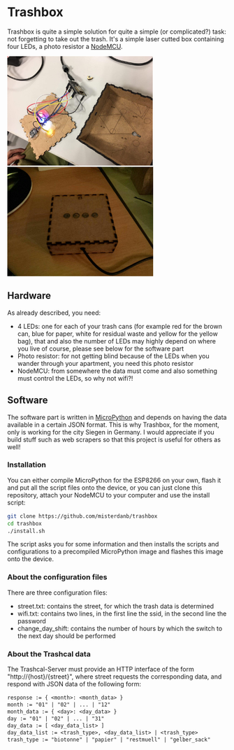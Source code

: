 # Trashbox

Trashbox is quite a simple solution for quite a simple (or complicated?) task: not forgetting to take out the trash.
It's a simple laser cutted box containing four LEDs, a photo resistor a [NodeMCU](https://en.wikipedia.org/wiki/NodeMCU).

<img src="photos/trashbox_open.jpg" height="250">
<img src="photos/trashbox_closed.jpg" height="250">

## Hardware

As already described, you need:

* 4 LEDs: one for each of your trash cans (for example red for the brown can, blue for paper, white for residual waste and yellow for the yellow bag), that and also the number of LEDs may highly depend on where you live of course, please see below for the software part
* Photo resistor: for not getting blind because of the LEDs when you wander through your apartment, you need this photo resistor
* NodeMCU: from somewhere the data must come and also something must control the LEDs, so why not wifi?!

## Software

The software part is written in [MicroPython](https://github.com/micropython/micropython) and depends on having the data available in a certain JSON format. This is why Trashbox, for the moment, only is working for the city Siegen in Germany. I would appreciate if you build stuff such as web scrapers so that this project is useful for others as well!

### Installation

You can either compile MicroPython for the ESP8266 on your own, flash it and put all the script files onto the device, or you can just clone this repository, attach your NodeMCU to your computer and use the install script:

~~~ bash
git clone https://github.com/misterdanb/trashbox
cd trashbox
./install.sh
~~~

The script asks you for some information and then installs the scripts and configurations to a precompiled MicroPython image and flashes this image onto the device.

### About the configuration files

There are three configuration files:

* street.txt: contains the street, for which the trash data is determined
* wifi.txt: contains two lines, in the first line the ssid, in the second line the password
* change_day_shift: contains the number of hours by which the switch to the next day should be performed

### About the Trashcal data

The Trashcal-Server must provide an HTTP interface of the form "http://{host}/{street}", where street requests the corresponding data, and respond with JSON data of the following form:

~~~ bnf
response := { <month>: <month_data> }
month := "01" | "02" | ... | "12"
month_data := { <day>: <day_data> }
day := "01" | "02" | ... | "31"
day_data := [ <day_data_list> ]
day_data_list := <trash_type>, <day_data_list> | <trash_type>
trash_type := "biotonne" | "papier" | "restmuell" | "gelber_sack"
~~~
